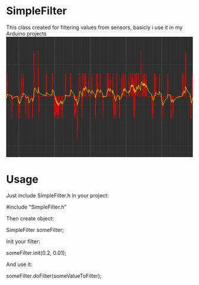 # SimpleFilter

This class created for filtering values from sensors, basicly i use it in my Arduino projects
![alt text](https://raw.githubusercontent.com/someWhoAnon/SimpleFilter/master/Filtering.png)

# Usage

Just include SimpleFilter.h in your project:

#include "SimpleFilter.h"

Then create object:

SimpleFilter someFilter;

Init your filter:

someFilter.init(0.2, 0.01);

And use it:

someFilter.doFilter(someValueToFilter);



